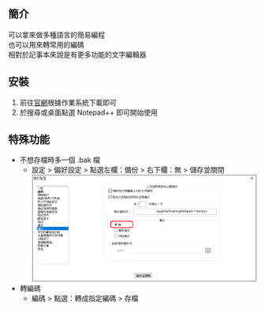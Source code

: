 ## 簡介
可以拿來做多種語言的簡易編程  
也可以用來轉常用的編碼  
相對於記事本來說是有更多功能的文字編輯器  

## 安裝
1. 前往[官網](https://notepad-plus-plus.org/downloads/)根據作業系統下載即可
2. 於搜尋或桌面點選 Notepad++ 即可開始使用

## 特殊功能
* 不想存檔時多一個 .bak 檔
  * 設定 > 偏好設定 > 點選左欄：備份 > 右下欄：無 > 儲存並關閉
  ![](https://github.com/yuning-lin/EnvironmentSetup/blob/main/SetUpPic/notepad_no_bak.PNG)
* 轉編碼
  * 編碼 > 點選：轉成指定編碼 > 存檔 
